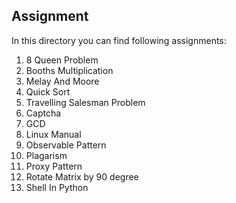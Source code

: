 ## Assignment

In this directory you can find following assignments:
1. 8 Queen Problem
2. Booths Multiplication
3. Melay And Moore
4. Quick Sort
5. Travelling Salesman Problem
6. Captcha
7. GCD
8. Linux Manual
9. Observable Pattern
10. Plagarism
11. Proxy Pattern
12. Rotate Matrix by 90 degree
13. Shell In Python

